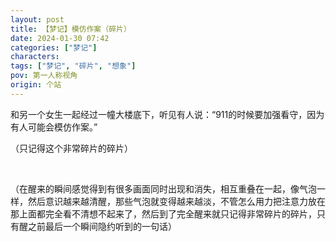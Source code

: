 ```yaml
---
layout: post
title: 【梦记】模仿作案（碎片）
date: 2024-01-30 07:42
categories: ["梦记"]
characters: 
tags: ["梦记", "碎片", "想象"]
pov: 第一人称视角
origin: 个站
---
```


和另一个女生一起经过一幢大楼底下，听见有人说：“911的时候要加强看守，因为有人可能会模仿作案。”

（只记得这个非常碎片的碎片）

<br>

（在醒来的瞬间感觉得到有很多画面同时出现和消失，相互重叠在一起，像气泡一样，然后意识越来越清醒，那些气泡就变得越来越淡，不管怎么用力把注意力放在那上面都完全看不清想不起来了，然后到了完全醒来就只记得非常碎片的碎片，只有醒之前最后一个瞬间隐约听到的一句话）
